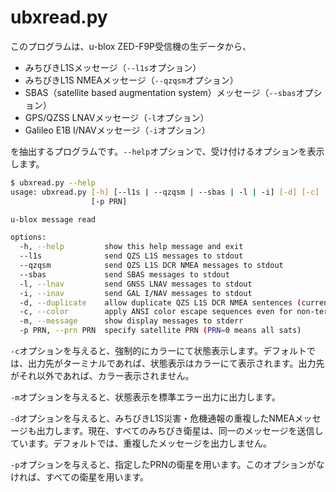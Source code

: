 # ubxread.py

このプログラムは、u-blox ZED-F9P受信機の生データから、

- みちびきL1Sメッセージ（``--l1s``オプション）
- みちびきL1S NMEAメッセージ（``--qzqsm``オプション）
- SBAS（satellite based augmentation system）メッセージ（``--sbas``オプション）
- GPS/QZSS LNAVメッセージ（``-l``オプション）
- Galileo E1B I/NAVメッセージ（``-i``オプション）

を抽出するプログラムです。``--help``オプションで、受け付けるオプションを表示します。

```bash
$ ubxread.py --help
usage: ubxread.py [-h] [--l1s | --qzqsm | --sbas | -l | -i] [-d] [-c] [-m]
                  [-p PRN]

u-blox message read

options:
  -h, --help         show this help message and exit
  --l1s              send QZS L1S messages to stdout
  --qzqsm            send QZS L1S DCR NMEA messages to stdout
  --sbas             send SBAS messages to stdout
  -l, --lnav         send GNSS LNAV messages to stdout
  -i, --inav         send GAL I/NAV messages to stdout
  -d, --duplicate    allow duplicate QZS L1S DCR NMEA sentences (currently, all QZS sats send the same DCR messages)
  -c, --color        apply ANSI color escape sequences even for non-terminal.
  -m, --message      show display messages to stderr
  -p PRN, --prn PRN  specify satellite PRN (PRN=0 means all sats)
```

``-c``オプションを与えると、強制的にカラーにて状態表示します。デフォルトでは、出力先がターミナルであれば、状態表示はカラーにて表示されます。出力先がそれ以外であれば、カラー表示されません。

``-m``オプションを与えると、状態表示を標準エラー出力に出力します。

``-d``オプションを与えると、みちびきL1S災害・危機通報の重複したNMEAメッセージも出力します。現在、すべてのみちびき衛星は、同一のメッセージを送信しています。デフォルトでは、重複したメッセージを出力しません。

``-p``オプションを与えると、指定したPRNの衛星を用います。このオプションがなければ、すべての衛星を用います。
